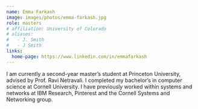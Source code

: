 ```yaml
---
name: Emma Farkash
image: images/photos/emma-farkash.jpg
role: masters
# affiliation: University of Colorado
# aliases:
#   - J. Smith
#   - J Smith
links:
  home-page: https://www.linkedin.com/in/emmafarkash
---
```

I am currently a second-year master’s student at Princeton University, advised by Prof. Ravi Netravali. I completed my bachelor’s in computer science at Cornell University. I have previously worked within systems and networks at IBM Research, Pinterest and the Cornell Systems and Networking group.

